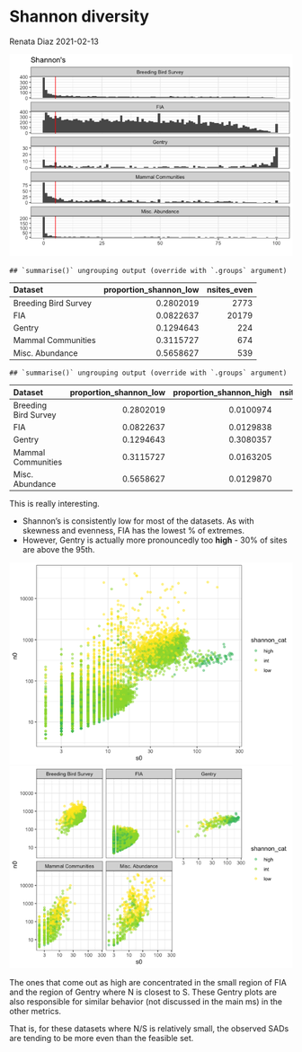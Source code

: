 Shannon diversity
================
Renata Diaz
2021-02-13

![](shannon_files/figure-gfm/unnamed-chunk-1-1.png)<!-- -->

    ## `summarise()` ungrouping output (override with `.groups` argument)

<div class="kable-table">

| Dataset              | proportion\_shannon\_low | nsites\_even |
| :------------------- | -----------------------: | -----------: |
| Breeding Bird Survey |                0.2802019 |         2773 |
| FIA                  |                0.0822637 |        20179 |
| Gentry               |                0.1294643 |          224 |
| Mammal Communities   |                0.3115727 |          674 |
| Misc. Abundance      |                0.5658627 |          539 |

</div>

    ## `summarise()` ungrouping output (override with `.groups` argument)

<div class="kable-table">

| Dataset              | proportion\_shannon\_low | proportion\_shannon\_high | nsites\_even |
| :------------------- | -----------------------: | ------------------------: | -----------: |
| Breeding Bird Survey |                0.2802019 |                 0.0100974 |         2773 |
| FIA                  |                0.0822637 |                 0.0129838 |        20179 |
| Gentry               |                0.1294643 |                 0.3080357 |          224 |
| Mammal Communities   |                0.3115727 |                 0.0163205 |          674 |
| Misc. Abundance      |                0.5658627 |                 0.0129870 |          539 |

</div>

This is really interesting.

  - Shannon’s is consistently low for most of the datasets. As with
    skewness and evenness, FIA has the lowest % of extremes.
  - However, Gentry is actually more pronouncedly too **high** - 30% of
    sites are above the 95th.

![](shannon_files/figure-gfm/unnamed-chunk-2-1.png)<!-- -->![](shannon_files/figure-gfm/unnamed-chunk-2-2.png)<!-- -->

The ones that come out as high are concentrated in the small region of
FIA and the region of Gentry where N is closest to S. These Gentry plots
are also responsible for similar behavior (not discussed in the main ms)
in the other metrics.

That is, for these datasets where N/S is relatively small, the observed
SADs are tending to be more even than the feasible set.
